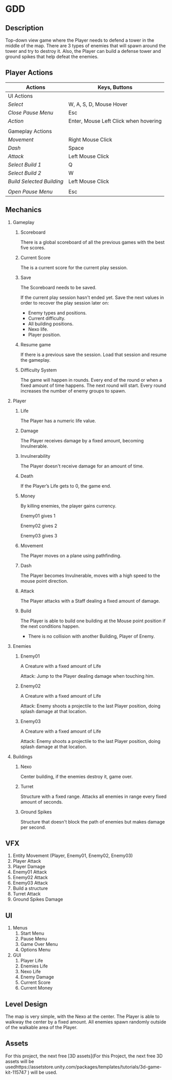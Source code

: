 # GDD

## Description

Top-down view game where the Player needs to defend a tower in the middle of the map. There are 3 types of enemies that will spawn around the tower and try to destroy it. Also, the Player can build a defense tower and ground spikes that help defeat the enemies.

## Player Actions

| **Actions**               | **Keys, Buttons**                     |
| ------------------------- | ------------------------------------- |
| UI Actions                |                                       |
| *Select*                  | W, A, S, D, Mouse Hover               |
| *Close Pause Menu*        | Esc                                   |
| *Action*                  | Enter, Mouse Left Click when hovering |
|                           |                                       |
| Gameplay Actions          |                                       |
| *Movement*                | Right Mouse Click                     |
| *Dash*                    | Space                                 |
| *Attack*                  | Left Mouse Click                      |
| *Select Build 1*          | Q                                     |
| *Select Build 2*          | W                                     |
| *Build Selected Building* | Left Mouse Click                      |
|                           |                                       |
| *Open Pause Menu*         | Esc                                   |

## Mechanics

1. Gameplay

   1. Scoreboard

      There is a global scoreboard of all the previous games with the best five scores.

   2. Current Score

      The is a current score for the current play session.

   3. Save

      The Scoreboard needs to be saved.

      If the current play session hasn't ended yet. Save the next values in order to recover the play session later on:

      - Enemy types and positions.
      - Current difficulty.
      - All building positions.
      - Nexo life.
      - Player position.

   4. Resume game

      If there is a previous save the session.
      Load that session and resume the gameplay.
   
   5. Difficulty System
   
      The game will happen in rounds. Every end of the round or when a fixed amount of time happens. The next round will start. Every round increases the number of enemy groups to spawn. 
   
2. Player

   1. Life

      The Player has a numeric life value.

   2. Damage

      The Player receives damage by a fixed amount, becoming Invulnerable.

   3. Invulnerability

      The Player doesn't receive damage for an amount of time.

   4. Death

      If the Player’s Life gets to 0, the game end.

   5. Money

      By killing enemies, the player gains currency.

      Enemy01 gives 1

      Enemy02 gives 2

      Enemy03 gives 3

   6. Movement

      The Player moves on a plane using pathfinding.

   7. Dash

      The Player becomes Invulnerable, moves with a high speed to the mouse point direction.

   8. Attack

      The Player attacks with a Staff dealing a fixed amount of damage.

   9. Build

      The Player is able to build one building at the Mouse point position if the next conditions happen.

      - There is no collision with another Building, Player of Enemy.

3. Enemies

   1. Enemy01

      A Creature with a fixed amount of Life

      Attack: Jump to the Player dealing damage when touching him.

   2. Enemy02

      A Creature with a fixed amount of Life

      Attack: Enemy shoots a projectile to the last Player position, doing splash damage at that location.

   3. Enemy03

      A Creature with a fixed amount of Life

      Attack: Enemy shoots a projectile to the last Player position, doing splash damage at that location.

4. Buildings

   1. Nexo

      Center building, if the enemies destroy it, game over.

   2. Turret

      Structure with a fixed range. Attacks all enemies in range every fixed amount of seconds.

   3. Ground Spikes

      Structure that doesn't block the path of enemies but makes damage per second.


## VFX

1. Entity Movement (Player, Enemy01, Enemy02, Enemy03)
2. Player Attack
3. Player Damage
4. Enemy01 Attack
5. Enemy02 Attack
6. Enemy03 Attack
7. Build a structure
8. Turret Attack
9. Ground Spikes Damage

## UI

1. Menus
   1. Start Menu
   2. Pause Menu
   3. Game Over Menu
   4. Options Menu
2. GUI
   1. Player Life
   2. Enemies Life
   3. Nexo Life
   4. Enemy Damage
   5. Current Score
   6. Current Money

## Level Design

The map is very simple, with the Nexo at the center. The Player is able to walkway the center by a fixed amount. All enemies spawn randomly outside of the walkable area of the Player.

## Assets

For this project, the next free [3D assets](For this Project, the next free 3D assets will be usedhttps://assetstore.unity.com/packages/templates/tutorials/3d-game-kit-115747 ) will be used.
